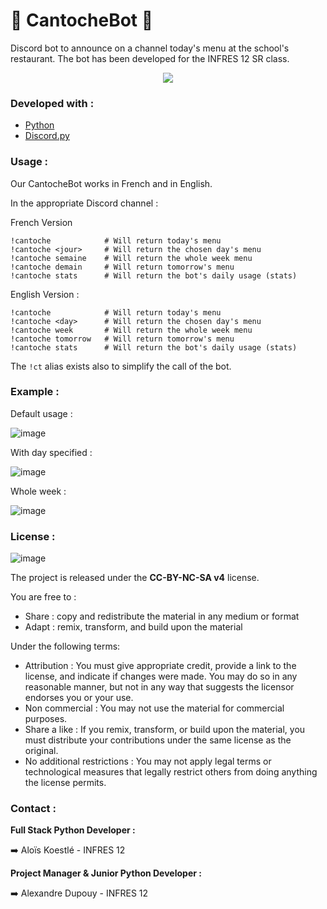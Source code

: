 # 🍟 CantocheBot 🍟

Discord bot to announce on a channel today's menu at the school's restaurant.
The bot has been developed for the INFRES 12 SR class.

<p align='center'><img src="https://upload.wikimedia.org/wikipedia/commons/thumb/2/2e/IMT_Mines_Al%C3%A8s.svg/langfr-220px-IMT_Mines_Al%C3%A8s.svg.png"></img>
</p>


### Developed with : 
* [Python](https://www.python.org/)
* [Discord.py](https://discordpy.readthedocs.io/en/stable/)

### Usage :
Our CantocheBot works in French and in English.

In the appropriate Discord channel :

French Version
   ```text
   !cantoche            # Will return today's menu
   !cantoche <jour>     # Will return the chosen day's menu
   !cantoche semaine    # Will return the whole week menu
   !cantoche demain     # Will return tomorrow's menu
   !cantoche stats      # Will return the bot's daily usage (stats)
   ```

English Version :
   ```text
   !cantoche            # Will return today's menu
   !cantoche <day>      # Will return the chosen day's menu
   !cantoche week       # Will return the whole week menu
   !cantoche tomorrow   # Will return tomorrow's menu
   !cantoche stats      # Will return the bot's daily usage (stats)
   ```

The `!ct` alias exists also to simplify the call of the bot.

### Example : 

Default usage :

![image](https://user-images.githubusercontent.com/18117508/136535956-04b224ee-f95b-40c4-a758-360916e19426.png)


With day specified :

![image](https://user-images.githubusercontent.com/18117508/136535845-8920a363-66b1-4ab9-8de6-7526599da281.png)

Whole week :

![image](https://user-images.githubusercontent.com/18117508/136536044-bd4acc1c-8f53-4aeb-83eb-7cafe0d5ac51.png)

### License : 
![image](https://licensebuttons.net/l/by-nc-sa/4.0/88x31.png)

The project is released under the **CC-BY-NC-SA v4** license.

You are free to :
- Share : copy and redistribute the material in any medium or format
- Adapt : remix, transform, and build upon the material 

Under the following terms:
- Attribution : You must give appropriate credit, provide a link to the license, and indicate if changes were made. You may do so in any reasonable manner, but not in any way that suggests the licensor endorses you or your use.
- Non commercial : You may not use the material for commercial purposes.
- Share a like : If you remix, transform, or build upon the material, you must distribute your contributions under the same license as the original.
- No additional restrictions : You may not apply legal terms or technological measures that legally restrict others from doing anything the license permits.


### Contact :

**Full Stack Python Developer :**

➡️ Aloïs Koestlé - INFRES 12


**Project Manager & Junior Python Developer :**

➡️ Alexandre Dupouy - INFRES 12
